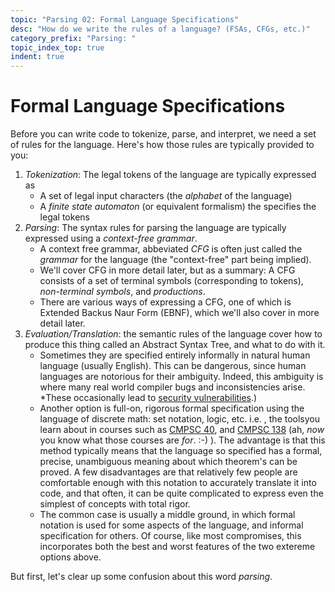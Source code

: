 ```yaml
---
topic: "Parsing 02: Formal Language Specifications"
desc: "How do we write the rules of a language? (FSAs, CFGs, etc.)"
category_prefix: "Parsing: "
topic_index_top: true
indent: true
---
```


<div style="display:none;">https://ucsb-cs56-pconrad.github.io/tutorials/parsing_02_formal_spec</div>

# Formal Language Specifications

Before you can write code to tokenize, parse, and interpret, we need a set of rules for the language.  Here's how those rules are typically provided to you:
 

1. *Tokenization*: The legal tokens of the language are typically expressed as
    * A set of legal input characters (the *alphabet* of the language)
    * A *finite state automaton* (or equivalent formalism) the specifies the legal tokens
2. *Parsing*: The syntax rules for parsing the language are typically expressed using a *context-free grammar*.
    * A context free grammar, abbeviated *CFG* is often just called the *grammar* for the language (the "context-free" part being implied).
    * We'll cover CFG in more detail later, but as a summary: A CFG consists of a set of terminal symbols (corresponding to tokens), *non-terminal symbols*, and *productions*.
    * There are various ways of expressing a CFG, one of which is Extended Backus Naur Form (EBNF), which we'll also cover in more detail later.
3. *Evaluation/Translation*: the semantic rules of the language cover how to produce this thing called an Abstract Syntax Tree, and what to do with it.
    * Sometimes they are specified entirely informally in natural human language (usually English).  This can be dangerous, since human languages are notorious for their ambiguity.  Indeed, this ambiguity is where many real world compiler bugs and inconsistencies arise. *These occasionally lead to [security vulnerabilities](http://www.theregister.co.uk/2016/07/19/asn_objective_systems_asn_compiler_memory_bug/).)
    * Another option is full-on, rigorous formal specification using the language of discrete math: set notation, logic, etc. i.e. ,  the toolsyou learn about in courses such as [CMPSC 40](http://www.cs.ucsb.edu/education/courses/cmpsc-138), and [CMPSC 138](http://www.cs.ucsb.edu/education/courses/cmpsc-138)  (ah, *now* you know what those courses are *for*. :-) ).   The advantage is that this method typically means that the language so specified has a formal, precise, unambiguous meaning about which theorem's can be proved.  A few disadvantages are that relatively few people are comfortable enough with this notation to accurately translate it into code, and that often, it can be quite complicated to express even the simplest of concepts with total rigor.
    * The common case is usually a middle ground, in which formal notation is used for some aspects of the language, and informal specification for others.   Of course, like most compromises, this incorporates both the best and worst features of the two extereme options above.
    
But first, let's clear up some confusion about this word *parsing*.  

